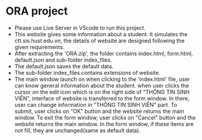 # ORA project
- Please use Live Server in VScode to run this project.
- This website gives some information about a student. It simulates the ctt.sis.hust.edu.vn, the details of website are designed following the given requirements.
- After extracting the 'ORA.zip', the folder contains index.html, form.html, default.json and sub-folder index_files. 
- The default.json saves the default data.
- The sub-folder index_files contains extensions of website.
- The main window launch on when clicking to the 'index.html' file, user can know general information about the student. when user clicks the cursor on the edit icon which is on the right side of "THÔNG TIN SINH VIÊN", interface of website is transferred to the form window. In there, user can change information in "THÔNG TIN SINH VIÊN" part. To submit, user clicks on "OK" button and the website returns the main window. To exit the form window, user clicks on "Cancel" button and the website returns the main window. In the form window, if these items are not fill, they are unchanged(same as default data).
